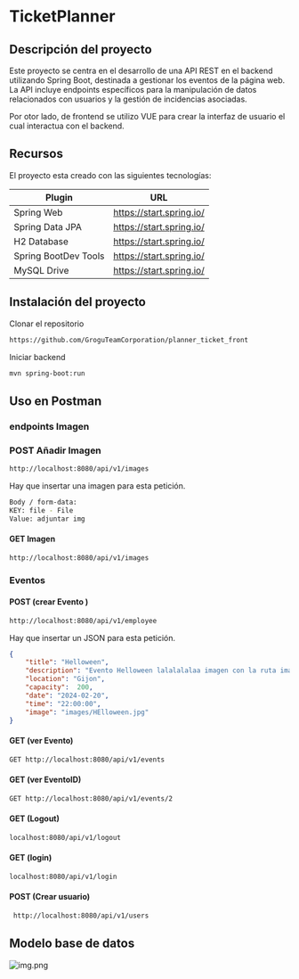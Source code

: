 # TicketPlanner

## Descripción del proyecto

Este proyecto se centra en el desarrollo de una API REST en el backend utilizando Spring Boot, destinada a gestionar los eventos de la página web. La API incluye endpoints específicos para la manipulación de datos relacionados con usuarios y la gestión de incidencias asociadas.

Por otor lado, de frontend se utilizo VUE para crear la interfaz de usuario el cual interactua con el backend.


## Recursos

El proyecto esta creado con las siguientes tecnologías:

| Plugin               | URL                       |
| -------------------- | ------------------------- |
| Spring Web           | https://start.spring.io/  |
| Spring Data JPA      | https://start.spring.io/  |
| H2 Database          | https://start.spring.io/  |
| Spring BootDev Tools | https://start.spring.io/  |
| MySQL Drive          | https://start.spring.io/  |


## Instalación del proyecto

Clonar el repositorio

```sh
https://github.com/GroguTeamCorporation/planner_ticket_front
```

Iniciar backend

```sh
mvn spring-boot:run
```

## Uso en Postman

### endpoints Imagen

### POST Añadir Imagen 

```sh
http://localhost:8080/api/v1/images
```
Hay que insertar una imagen para esta petición.

```sh
Body / form-data:
KEY: file - File
Value: adjuntar img
```

#### GET Imagen

```sh
http://localhost:8080/api/v1/images
```

### Eventos


#### POST (crear Evento )

```sh
http://localhost:8080/api/v1/employee
```

Hay que insertar un JSON para esta petición.

```json
{
    "title": "Helloween",
    "description": "Evento Helloween lalalalalaa imagen con la ruta images / imagen agregado con foto??",
    "location": "Gijon",
    "capacity":  200,
    "date": "2024-02-20",
    "time": "22:00:00",
    "image": "images/HElloween.jpg"
}
```

#### GET (ver Evento)

```sh
GET http://localhost:8080/api/v1/events
```
#### GET (ver EventoID)

```sh
GET http://localhost:8080/api/v1/events/2
```

#### GET (Logout)

```sh
localhost:8080/api/v1/logout
```

#### GET (login)

```sh
localhost:8080/api/v1/login
```

#### POST (Crear usuario)
```sh
 http://localhost:8080/api/v1/users
```


## Modelo base de datos

![img.png](./frontend/src/assets/img/readme/DATA%20BASE%20MODEL.svg)
